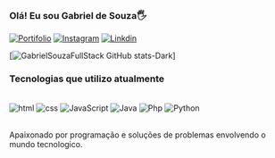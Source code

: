 ### Olá! Eu sou Gabriel de Souza🖐️

[![Portifolio](https://img.shields.io/badge/Blogger-FF5722?style=for-the-badge&logo=blogger&logoColor=white)](https://gabrielsouzafullstack.github.io/portifolio/)
[![Instagram](https://img.shields.io/badge/Instagram-E4405F?style=for-the-badge&logo=instagram&logoColor=white)](https://www.instagram.com/dev.souzaofc/)
[![Linkdin](https://img.shields.io/badge/LinkedIn-0077B5?style=for-the-badge&logo=linkedin&logoColor=white)](https://www.linkedin.com/in/gabriel-de-souza-3a8875273/)

[![GabrielSouzaFullStack GitHub stats-Dark](https://github-readme-stats.vercel.app/api?username=GabrielSouzaFullStack&show_icons=true&theme=dracula)]

### Tecnologias que utilizo atualmente
<div style="display: inline_block"><br/>
    <img aling="center" alt="html" src="https://img.shields.io/badge/HTML-239120?style=for-the-badge&logo=html5&logoColor=white"/>
    <img aling="center" alt="css" src="https://img.shields.io/badge/CSS-239120?&style=for-the-badge&logo=css3&logoColor=white"/>
    <img aling="center" alt="JavaScript" src="https://img.shields.io/badge/JavaScript-323330?style=for-the-badge&logo=javascript&logoColor=F7DF1E"/>
    <img aling="center" alt="Java" src="https://img.shields.io/badge/Java-ED8B00?style=for-the-badge&logo=openjdk&logoColor=white"/>
    <img aling="center" alt="Php" src="https://img.shields.io/badge/PHP-777BB4?style=for-the-badge&logo=php&logoColor=white"/>
    <img aling="center" alt="Python" src="https://img.shields.io/badge/Python-3776AB?style=for-the-badge&logo=python&logoColor=white"/>
</div><br/>

Apaixonado por programação e soluções de problemas envolvendo o mundo tecnologico.

